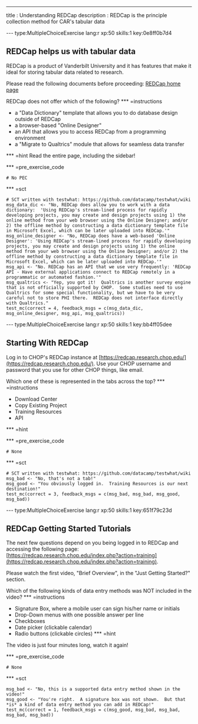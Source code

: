 ---
title       : Understanding REDCap
description : REDCap is the principle collection method for CAR's tabular data

--- type:MultipleChoiceExercise lang:r xp:50 skills:1 key:0e8ff0b7d4
## REDCap helps us with tabular data

REDCap is a product of Vanderbilt University and it has features that make it ideal for storing tabular data related to research.

Please read the following documents before proceeding:
[REDCap home page](https://redcap.research.chop.edu/)

REDCap does not offer which of the following?
*** =instructions
- a "Data Dictionary" template that allows you to do database design outside of REDCap
- a browser-based "Online Designer"
- an API that allows you to access REDCap from a programming environment
- a "Migrate to Qualtrics" module that allows for seamless data transfer

*** =hint
Read the entire page, including the sidebar!

*** =pre_exercise_code
```{r}
# No PEC
```

*** =sct
```{r}
# SCT written with testwhat: https://github.com/datacamp/testwhat/wiki
msg_data_dic <- "No, REDCap does allow you to work with a data dictionary:  'Using REDCap's stream-lined process for rapidly developing projects, you may create and design projects using 1) the online method from your web browser using the Online Designer; and/or 2) the offline method by constructing a data dictionary template file in Microsoft Excel, which can be later uploaded into REDCap.'"
msg_online_designer <- "No, REDCap does have a web-based 'Online Designer': 'Using REDCap's stream-lined process for rapidly developing projects, you may create and design projects using 1) the online method from your web browser using the Online Designer; and/or 2) the offline method by constructing a data dictionary template file in Microsoft Excel, which can be later uploaded into REDCap.'"
msg_api <- "No. REDCap has an API that we use very frequently: 'REDCap API - Have external applications connect to REDCap remotely in a programmatic or automated fashion.'"
msg_qualtrics <- "Yep, you got it!  Qualtrics is another survey engine that is not officially supported by CHOP.  Some studies need to use Qualtrics for some special functionality, but we have to be very careful not to store PHI there.  REDCap does not interface directly with Qualtrics."
test_mc(correct = 4, feedback_msgs = c(msg_data_dic, msg_online_designer, msg_api, msg_qualtrics))
```

--- type:MultipleChoiceExercise lang:r xp:50 skills:1 key:bb4ff05dee
## Starting With REDCap

Log in to CHOP's REDCap instance at [https://redcap.research.chop.edu/](https://redcap.research.chop.edu/).  Use your CHOP username and password that you use for other CHOP things, like email.

Which one of these is represented in the tabs across the top?
*** =instructions
- Download Center
- Copy Existing Project
- Training Resources
- API 

*** =hint

*** =pre_exercise_code
```{r}
# None
```

*** =sct
```{r}
# SCT written with testwhat: https://github.com/datacamp/testwhat/wiki
msg_bad <- "No, that's not a tab!"
msg_good <- "You obviously logged in.  Training Resources is our next destination!"
test_mc(correct = 3, feedback_msgs = c(msg_bad, msg_bad, msg_good, msg_bad))
```

--- type:MultipleChoiceExercise lang:r xp:50 skills:1 key:651f79c23d
## REDCap Getting Started Tutorials

The next few questions depend on you being logged in to REDCap and accessing the following page: [https://redcap.research.chop.edu/index.php?action=training](https://redcap.research.chop.edu/index.php?action=training).

Please watch the first video, "Brief Overview", in the "Just Getting Started?" section.

Which of the following kinds of data entry methods was NOT included in the video?
*** =instructions
- Signature Box, where a mobile user can sign his/her name or initials
- Drop-Down menus with one possible answer per line
- Checkboxes
- Date picker (clickable calendar)
- Radio buttons (clickable circles)
*** =hint

The video is just four minutes long, watch it again!

*** =pre_exercise_code
```{r}
# None
```

*** =sct
```{r}
msg_bad <- "No, this is a supported data entry method shown in the video!"
msg_good <- "You're right.  A signature box was not shown.  But that *is* a kind of data entry method you can add in REDCap!"
test_mc(correct = 1, feedback_msgs = c(msg_good, msg_bad, msg_bad, msg_bad, msg_bad))
```